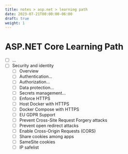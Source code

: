 ```yaml
---
title: notes > asp.net > learning path
date: 2023-07-21T00:00:00-06:00
draft: true
weight: 1
---
```


# ASP.NET Core Learning Path
- [ ] ...
- [ ] Security and identity
  - [ ] Overview
  - [ ] Authentication...
  - [ ] Authorization...
  - [ ] Data protection...
  - [ ] Secrets management...
  - [ ] Enforce HTTPS
  - [ ] Host Docker with HTTPS
  - [ ] Docker Compose with HTTPS
  - [ ] EU GDPR Support
  - [ ] Prevent Cross-Site Request Forgery attacks
  - [ ] Prevent open redirect attacks
  - [ ] Enable Cross-Origin Requests (CORS)
  - [ ] Share cookies among apps
  - [ ] SameSite cookies
  - [ ] IP safelist